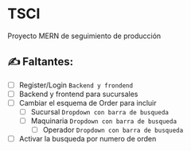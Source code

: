 # TSCI
Proyecto MERN de seguimiento de producción


## ✍️ Faltantes:
- [ ] Register/Login `Backend y frondend`
- [ ] Backend y frontend para sucursales
- [ ] Cambiar el esquema de Order para incluir 
  - [ ] Sucursal `Dropdown con barra de busqueda`
  - [ ] Maquinaria `Dropdown con barra de busqueda`
    - [ ] Operador `Dropdown con barra de busqueda`
- [ ] Activar la busqueda por numero de orden
